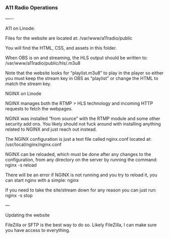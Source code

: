### A11 Radio Operations

—--

A11 on Linode:

Files for the website are located at:
/var/www/a11radio/public

You will find the HTML, CSS, and assets in this folder.

When OBS is on and streaming, the HLS output should be written to:
/var/www/a11radio/public/hls/<stream key>.m3u8

Note that the website looks for “playlist.m3u8” to play in the player so either you must keep the stream key in OBS as “playlist” or change the HTML to match the stream key. <insert HTML player src code snippet>

NGINX on Linode

NGINX manages both the RTMP > HLS technology and incoming HTTP requests to fetch the webpages.

NGINX was installed “from source” with the RTMP module and some other security add ons. You likely should not fuck around with installing anything related to NGINX and just reach out instead.

The NGINX configuration is just a text file called nginx.conf located at:
/usr/local/nginx/nginx.conf

NGINX can be reloaded, which must be done after any changes to the configuration, from any directory on the server by running the command:
nginx -s reload

There will be an error if NGINX is not running and you try to reload it, you can start nginx with a simple:
nginx

If you need to take the site/stream down for any reason you can just run:
nginx -s stop

—

Updating the website

FileZilla or SFTP is the best way to do so. Likely FileZilla, I can make sure you have access to everything.
